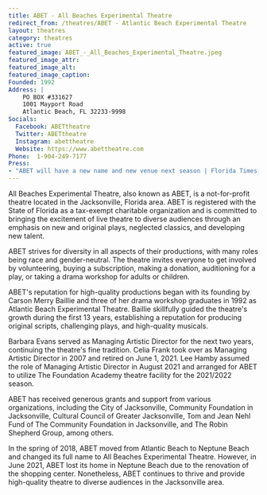 ```yaml
---
title: ABET - All Beaches Experimental Theatre
redirect_from: /theatres/ABET - Atlantic Beach Experimental Theatre
layout: theatres
category: theatres
active: true
featured_image: ABET_-_All_Beaches_Experimental_Theatre.jpeg
featured_image_attr:
featured_image_alt:
featured_image_caption:
Founded: 1992
Address: |
    PO BOX #331627
    1001 Mayport Road
    Atlantic Beach, FL 32233-9998
Socials:
  Facebook: ABETtheatre
  Twitter: ABETtheatre
  Instagram: abettheatre
  Website: https://www.abettheatre.com
Phone: 	1-904-249-7177
Press:
- "ABET will have a new name and new venue next season | Florida Times-Union": https://web.archive.org/web/20220520010759/https://www.jacksonville.com/story/entertainment/2018/05/05/abet-will-have-new-name-and-new-venue-next-season/12303807007/
---
```

All Beaches Experimental Theatre, also known as ABET, is a not-for-profit theatre located in the Jacksonville, Florida area. ABET is registered with the State of Florida as a tax-exempt charitable organization and is committed to bringing the excitement of live theatre to diverse audiences through an emphasis on new and original plays, neglected classics, and developing new talent.

ABET strives for diversity in all aspects of their productions, with many roles being race and gender-neutral. The theatre invites everyone to get involved by volunteering, buying a subscription, making a donation, auditioning for a play, or taking a drama workshop for adults or children.

ABET's reputation for high-quality productions began with its founding by Carson Merry Baillie and three of her drama workshop graduates in 1992 as Atlantic Beach Experimental Theatre. Baillie skillfully guided the theatre's growth during the first 13 years, establishing a reputation for producing original scripts, challenging plays, and high-quality musicals.

Barbara Evans served as Managing Artistic Director for the next two years, continuing the theatre's fine tradition. Celia Frank took over as Managing Artistic Director in 2007 and retired on June 1, 2021. Lee Hamby assumed the role of Managing Artistic Director in August 2021 and arranged for ABET to utilize The Foundation Academy theatre facility for the 2021/2022 season.

ABET has received generous grants and support from various organizations, including the City of Jacksonville, Community Foundation in Jacksonville, Cultural Council of Greater Jacksonville, Tom and Jean Nehl Fund of The Community Foundation in Jacksonville, and The Robin Shepherd Group, among others.

In the spring of 2018, ABET moved from Atlantic Beach to Neptune Beach and changed its full name to All Beaches Experimental Theatre. However, in June 2021, ABET lost its home in Neptune Beach due to the renovation of the shopping center. Nonetheless, ABET continues to thrive and provide high-quality theatre to diverse audiences in the Jacksonville area.

